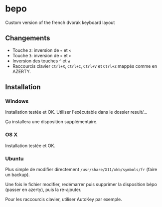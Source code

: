 bepo
====

Custom version of the french dvorak keyboard layout

## Changements

* Touche `2`: inversion de `«` et `<`
* Touche `3`: inversion de `»` et `>`
* Inversion des touches `^` et `w`
* Raccourcis clavier `Ctrl+X`, `Ctrl+C`, `Ctrl+V` et `Ctrl+Z` mappés comme en AZERTY.

## Installation

### Windows

Installation testée et OK. Utiliser l'exécutable dans le dossier result/...

Ça installera une disposition supplémentaire.

### OS X

Installation testée et OK.

### Ubuntu

Plus simple de modifier directement `/usr/share/X11/xkb/symbols/fr` (faire un backup).

Une fois le fichier modifier, redémarrer puis supprimer la disposition bépo (passer en azerty), puis la ré-ajouter.

Pour les raccourcis clavier, utiliser AutoKey par exemple.

